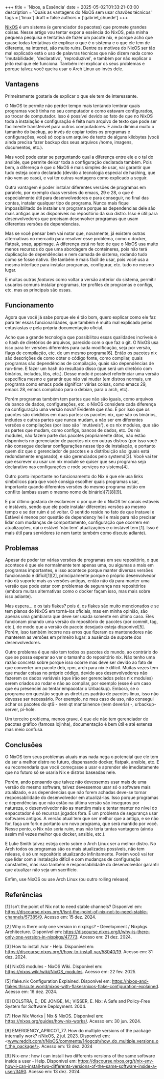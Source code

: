 +++
title = 'Nixos, a Essência'
date = 2025-05-02T01:33:21-03:00
description = 'Quais as vantagens do NixOS sem usar chavões técnicos'
tags = ['linux']
draft = false
authors = ['gabriel_chuede']
+++

[NixOS](https://www.nixos.org) é um sistema (e gerenciador de pacotes) que
promete grandes coisas. Nesse artigo vou tentar expor a essência do
NixOS, pela minha pequena pesquisa e tentativa de fazer um pacote nix,
e porque acho que quase todas tentativas de explicar o que é o sistema
e o que ele tem de diferente, na internet, são muito ruins. Dentre os
motivos do NixOS ser tão mal explicado está o uso de palavras técnicas
que não dizem nada como 'imutabilidade', 'declarativo',
'reproduzível', e também por não explicar o jeito real que ele
funciona. Também irei explicar os seus problemas e porque talvez você
queira usar o Arch Linux ao invés dele.

## Vantagens

Primeiramente gostaria de explicar o que ele tem de interessante.

O NixOS te permite não perder tempo mais tentando lembrar quais
programas você tinha no seu computador e como estavam configurados, ao
trocar de computador. Isso é possível devido ao fato de que no NixOS
toda a instalação e configuração é feita num arquivo de texto que pode
ser facilmente transferível para outros computadores. E ainda diminui
muito o tamanho do backup, ao invés de copiar todos os programas e
configurações, você só copia um arquivo de texto de alguns kilobytes
(você ainda precisa fazer backup dos seus arquivos /home, imagens,
documentos, etc.).

Mas você pode estar se perguntando qual a diferença entre ele e o tal
do ansible, que permite deixar toda a configuração declarada
também. Pois bem, a diferença é que o NixOS é mais simples de usar,
vai garantir que tudo esteja como declarado (devido a tecnologia
especial de hashing, que não vem ao caso), e vai ter outras vantagens
como explicado a seguir.

Outra vantagem é poder instalar diferentes versões de programas em
paralelo, por exemplo duas versões do emacs, 29 e 28, o que é
especialmente útil para desenvolvedores e para conseguir, no final das
contas, instalar qualquer tipo de programa. Nunca mais fique
impossibilitado de instalar um programa porque as dependencias dele
são mais antigas que as disponíveis no repositório da sua distro. Isso
é útil para desenvolvedores que precisam desenvolver programas que
usam diferentes versões de dependencias.

Mas se você pensar bem vai notar que, novamente, já existem outras
alternativas no 
mercado para resolver esse problema, como o docker, flatpak, snap,
appimage. A diferença está no fato de que o NixOS usa muito menos
recursos do que uma abordagem de conteineres, pois não terá duplicação
de dependências e nem camada de sistema, rodando tudo como se fosse
nativo. Ele também é mais fácil de usar, pois você usa a mesma
interface para instalar programas, configurar, etc. tudo no mesmo
lugar.

E muitas outras *features* como voltar a versão anterior do sistema,
permitir usuarios comuns instalar programas, ter profiles de programas
e configs, etc. mas as principais são essas.

## Funcionamento

Agora que você já sabe porque ele é tão bom, quero explicar como ele
faz para ter essas funcionalidades, que também é muito mal explicado
pelos entusiastas e pela própria documentação oficial.

Acho que a grande tecnologia que possibilitou essas qualidades
incríveis é o hash de diretórios de arquivos, parecido com o que faz o
git. O NixOS usa isso para ter versões diferentes para cada
modificação, seja por versão, flags de compilação, etc. de um mesmo
programa[6]. Então os pacotes nix são descrições de como obter o código
fonte, como compilar, quais programas são dependências de compilação,
quais são dependências de run-time. E fazer um hash do resultado disso
(que será um diretório com binários, includes, libs, etc.). Desse modo
é possível referênciar uma versão específica mesmo e garantir que não
vai mudar (em distros normais, um programa como emacs pode significar
várias coisas, como emacs 29, emacs 28, emacs compilado para o debian,
para o arch, etc).

Porém programas também tem partes que não são iguais, como arquivos de
banco de dados, configurações, etc. o NixOS considera cada diferença
na configuração uma versão nova? Evidente que não. É por isso que os
pacotes são divididos em duas partes: os pacotes nix, que são os
binários, includes e outras partes que nunca mudam, a não ser em
diferentes versões e compilações (por isso são 'imutáveis'), e os nix
modules, que são as partes que mudam, como configs, bancos de dados,
etc. Os nix modules, não fazem parte dos pacotes propriamente ditos,
não estão disponíveis no gerenciador de pacotes nix em outras distros
(por isso você não consegue declarar configurações nesse tipo de
instalação, e portanto quem diz que o gerenciador de pacotes e a
distribuição são iguais está redondamente enganado), e são gerenciados
pelo systemd[3]. Você vai ter que escrever ou usar
um nix module se quiser que seu programa seja declarativo nas
configurações e rode serviços no sistema[4].

Outro ponto importante no funcionamento do Nix é que ele usa links
simbólicos para que você consiga escolher quais programas usar,
importante quando diferentes versões do mesmo programa estão em
conflito (ambas usam o mesmo nome de binário)[7][8][9].

E por último gostaria de esclarecer o por que de o NixOS ter canais
estáveis e instáveis, sendo que ele pode instalar diferentes versões
ao mesmo tempo e se der ruim é só voltar. O sentido reside no fato de
que Instavel e Estável é menos por questão de dependency hell e mais
para não precisar lidar com mudanças de comportamento, configuração
que ocorrem em atualizações, daí o estável 'não tem' atualizações e o
instável tem [1]. Isso é mais útil para servidores (e nem tanto também
como discuto adiante).

## Problemas

Apesar de poder ter várias versões de programas em seu repositório, o
que acontece é que ele normalmente tem apenas uma, ou algumas a mais
em programas importantes, e isso acontece porque manter diversas
versões funcionando é difícil[1][2], principalmente porque o próprio
desenvolvedor não dá suporte mais as versões antigas, então não dá
para manter uma versão que pode estar com problemas de segurança nos
repositórios (embora muitas alternativas como o docker façam isso, mas
mais sobre isso adiante).

Mas espera... e os tais flakes? pois é, os flakes são muito mencionados
e se tem planos do NixOS em torná-los oficiais, mas em minha opinião,
são apenas uma gambiarra que deve ser usada somente em último
caso. Eles funcionam pinando uma versão do repositório de pacotes (por
commit, tag, etc.), de modo que a versão do pacote desejado esteja
disponível[5]. Porém, isso também incorre nos erros que fizeram os
mantenedores não manterem as versões em primeiro lugar: a ausência de
suporte dos desenvolvedores.

Outro problema é que não tem todos os pacotes do mundo, ao contrário
do que se possa esperar ao ver o tamanho do repositório nix. Não tenho
uma razão concreta sobre porque isso ocorre mas deve ser devido ao
fato de que converter um pacote deb, rpm, arch para nix é
difícil. Muitas vezes tem que mudar coisas no próprio código, devido
aos desenvolvedores não fazerem os dados variáveis (que irão ser
gerenciados pelos nix modules) serem criados ao rodar e não ao
compilar, por exemplo (esse é um caso que eu presenciei ao tentar
empacotar o Urbackup). Embora, se o programa em questão seguir as
diretrizes padrão de pacotes linux, isso não devesse ser
necessário. Por exemplo, no meu caso de uso, não consegui achar os
pacotes do qt6 - nem qt mantainence (nem deveria) -, urbackup-server,
pi-hole.

Um terceiro problema, menos grave, é que ele não tem gerenciador de
pacotes gráfico (famosa lojinha), documentação é bem útil e até
extensa mas meio confusa.

## Conclusões

O NixOS tem seus problemas atuais mas nada nega o potencial que ele
tem de ser a melhor distro no futuro, dispensando docker, flatpak,
ansible, etc. E eu recomendaria que você começasse a usar e aprender
ele imediatamente que no futuro só se usaria Nix e distros baseadas
nele.

Porém, ando pensando que talvez não devessemos usar mais de
uma versão do mesmo software, talvez devessemos usar só o software
mais atualizado, e as dependencias que não forem achadas deve-se
tornar responsabilidade do desenvolvedor em atualizá-las. Isso porque
programas e dependências que não estão na última versão são inseguros
por natureza, o desenvolvedor não as mantêm mais e tentar manter no
nível do enpacotador é só recursos jogados fora. É um problema de
segurança usar softwares antigos. A versão atual tem que ser melhor
que a antiga, e se não for, faça um fork e portanto um novo programa,
que será mantido por você. Nesse ponto, o Nix não seria ruim, mas
não teria tantas vantagens (ainda assim mil vezes melhor que docker,
ansible, etc.).

E Luke Smith talvez esteja certo sobre o Arch Linux ser a melhor
distro. No Arch todos os programas são os mais atualizados possíveis,
não tem release, é só um repositório atualizando infinitamente. Porém
você vai ter que lidar com a instalação difícil e com mudanças de
configuração constantes, mas isso também é responsabilidade do
desenvolvedor garantir que atualizar não seja um sacrifício.

Enfim, use NixOS ou use Arch Linux (ou outro rolling release).

## Referências

[1] Isn’t the point of Nix not to need stable channels? Disponível em: <https://discourse.nixos.org/t/isnt-the-point-of-nix-not-to-need-stable-channels/57385/9>. Acesso em: 15 dez. 2024. 

[2] Why is there only one version in nixpkgs? - Development / Nixpkgs Architecture. Disponível em: <https://discourse.nixos.org/t/why-is-there-only-one-version-in-nixpkgs/47773>. Acesso em: 21 dez. 2024. 

[3] How to install /var - Help. Disponível em: <https://discourse.nixos.org/t/how-to-install-var/58040/19>. Acesso em: 31 dez. 2024. 

[4] NixOS modules - NixOS Wiki. Disponível em: <https://nixos.wiki/wiki/NixOS_modules>. Acesso em: 22 fev. 2025. 

[5] flake.nix Configuration Explained. Disponível em: <https://nixos-and-flakes.thiscute.world/nixos-with-flakes/nixos-flake-configuration-explained>. Acesso em: 16 dez. 2024. 

[6] DOLSTRA, E.; DE JONGE, M.; VISSER, E. Nix: A Safe and Policy-Free
System for Software Deployment. 2004.

[7] How Nix Works | Nix & NixOS. Disponível em: <https://nixos.org/guides/how-nix-works/>. Acesso em: 30 jun. 2024. 

[8] EMERGENCY_APRICOT_77. How do multiple versions of the package internally work? r/NixOS, 2 jul. 2023. Disponível em: <www.reddit.com/r/NixOS/comments/14ogcqh/how_do_multiple_versions_of_the_package/>. Acesso em: 13 dez. 2024

[9] Nix-env : how i can install two differents versions of the same software inside a user - Help. Disponível em: <https://discourse.nixos.org/t/nix-env-how-i-can-install-two-differents-versions-of-the-same-software-inside-a-user/3490>. Acesso em: 13 dez. 2024. 
